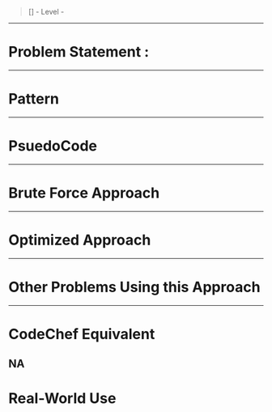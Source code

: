 > [] - 
> Level - 
--------------------------------------------------------------------------------------------------------------------------------------
# Problem Statement : 


--------------------------------------------------------------------------------------------------------------------------------------
# Pattern

--------------------------------------------------------------------------------------------------------------------------------------
# PsuedoCode

--------------------------------------------------------------------------------------------------------------------------------------
# Brute Force Approach


--------------------------------------------------------------------------------------------------------------------------------------
# Optimized Approach


--------------------------------------------------------------------------------------------------------------------------------------
# Other Problems Using this Approach

--------------------------------------------------------------------------------------------------------------------------------------
# CodeChef Equivalent
NA
--------------------------------------------------------------------------------------------------------------------------------------
# Real-World Use
